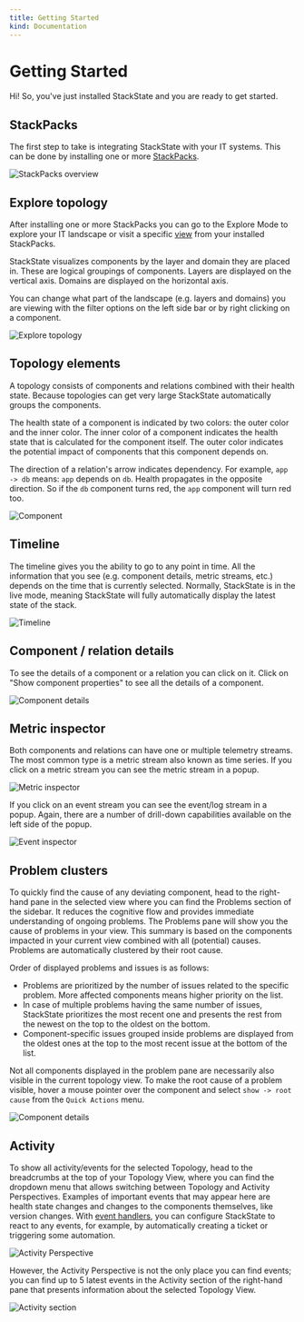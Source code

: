 ```yaml
---
title: Getting Started
kind: Documentation
---
```


# Getting Started

Hi! So, you've just installed StackState and you are ready to get started.

## StackPacks

The first step to take is integrating StackState with your IT systems. This can be done by installing one or more [StackPacks](integrations/).

![StackPacks overview](.gitbook/assets/01_stackpacks.png)

## Explore topology

After installing one or more StackPacks you can go to the Explore Mode to explore your IT landscape or visit a specific [view](use/perspectives/topology-perspective/views.md) from your installed StackPacks.

StackState visualizes components by the layer and domain they are placed in. These are logical groupings of components. Layers are displayed on the vertical axis. Domains are displayed on the horizontal axis.

You can change what part of the landscape \(e.g. layers and domains\) you are viewing with the filter options on the left side bar or by right clicking on a component.

![Explore topology](.gitbook/assets/02_topology.png)

## Topology elements

A topology consists of components and relations combined with their health state. Because topologies can get very large StackState automatically groups the components.

The health state of a component is indicated by two colors: the outer color and the inner color. The inner color of a component indicates the health state that is calculated for the component itself. The outer color indicates the potential impact of components that this component depends on.

The direction of a relation's arrow indicates dependency. For example, `app -> db` means: `app` depends on `db`. Health propagates in the opposite direction. So if the `db` component turns red, the `app` component will turn red too.

![Component](.gitbook/assets/021_topology_elements.png)

## Timeline

The timeline gives you the ability to go to any point in time. All the information that you see \(e.g. component details, metric streams, etc.\) depends on the time that is currently selected. Normally, StackState is in the live mode, meaning StackState will fully automatically display the latest state of the stack.

![Timeline](.gitbook/assets/06_timeline.png)

## Component / relation details

To see the details of a component or a relation you can click on it. Click on "Show component properties" to see all the details of a component.

![Component details](.gitbook/assets/03_component_details.png)

## Metric inspector

Both components and relations can have one or multiple telemetry streams. The most common type is a metric stream also known as time series. If you click on a metric stream you can see the metric stream in a popup.

![Metric inspector](.gitbook/assets/031_component_details_inspect_metric_stream.png)

If you click on an event stream you can see the event/log stream in a popup. Again, there are a number of drill-down capabilities available on the left side of the popup.

![Event inspector](.gitbook/assets/032_component_details_inspect_event_stream.png)

## Problem clusters

To quickly find the cause of any deviating component, head to the right-hand pane in the selected view where you can find the Problems section of the sidebar. It reduces the cognitive flow and provides immediate understanding of ongoing problems. The Problems pane will show you the cause of problems in your view. This summary is based on the components impacted in your current view combined with all \(potential\) causes. Problems are automatically clustered by their root cause.

Order of displayed problems and issues is as follows:

* Problems are prioritized by the number of issues related to the specific problem. More affected components means higher priority on the list.
* In case of multiple problems having the same number of issues, StackState prioritizes the most recent one and presents the rest from the newest on the top to the oldest on the bottom.
* Component-specific issues grouped inside problems are displayed from the oldest ones at the top to the most recent issue at the bottom of the list.

Not all components displayed in the problem pane are necessarily also visible in the current topology view. To make the root cause of a problem visible, hover a mouse pointer over the component and select `show -> root cause` from the `Quick Actions` menu.

![Component details](.gitbook/assets/04_problem_summary.png)

## Activity

To show all activity/events for the selected Topology, head to the breadcrumbs at the top of your Topology View, where you can find the dropdown menu that allows switching between Topology and Activity Perspectives. Examples of important events that may appear here are health state changes and changes to the components themselves, like version changes. With [event handlers](use/alerting.md), you can configure StackState to react to any events, for example, by automatically creating a ticket or triggering some automation.

![Activity Perspective](.gitbook/assets/activity_perspective.png)

However, the Activity Perspective is not the only place you can find events; you can find up to 5 latest events in the Activity section of the right-hand pane that presents information about the selected Topology View.

![Activity section](.gitbook/assets/activity_section.png)

